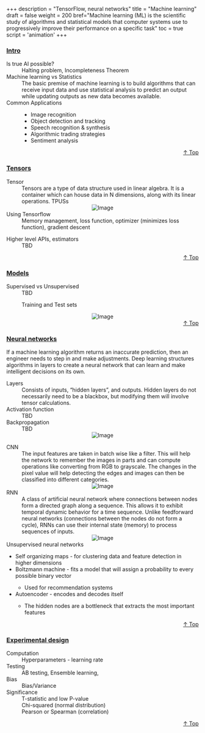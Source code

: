 +++
description = "TensorFlow, neural networks"
title = "Machine learning"
draft = false
weight = 200
bref="Machine learning (ML) is the scientific study of algorithms and statistical models that computer systems use to progressively improve their performance on a specific task"
toc = true
script = 'animation'
+++

<h3 class="section-head" id="h-Section0"><a href="#h-Section0">Intro</a></h3>
  <div class="example">
    <dl>
    <dt>Is true AI possible?</dt>
    <dd>Halting problem, Incompleteness Theorem</dd>
    <dt>Machine learning vs Statistics</dt>
    <dd>The basic premise of machine learning is to build algorithms that can receive input data and use statistical analysis to predict an output while updating outputs as new data becomes available.</dd>
    <dt>Common Applications</dt>
    <dd>
      <ul>
      <li>Image recognition </li>
      <li>Object detection and tracking</li>
      <li>Speech recognition & synthesis</li>
      <li>Algorithmic trading strategies</li>
      <li>Sentiment analysis</li>
      </ul>
    </dd>
  </dl>
  </div>
<div style="text-align:right"> <a href="#top">&#8593; Top</a></div>

<h3 class="section-head" id="h-Section1"><a href="#h-Section1">Tensors</a></h3>
  <div class="example">
    <dl>
      <dt>Tensor</dt>
      <dd>Tensors are a type of data structure used in linear algebra. It is a container which can house data in N dimensions, along with its linear operations. TPUSs</dd>
      <div style="text-align:center">
      <img alt="Image" src="https://www.javascripter.co/img/latest/tensor.jpg">
    </div>
      <dt>Using Tensorflow</dt>
      <dd>Memory management, loss function, optimizer (minimizes loss function), gradient descent</dd>
    </dl>
    <dl>
      <dt>Higher level APIs, estimators</dt>
      <dd>TBD </dd>
    </dl>
  </div>
<div style="text-align:right"> <a href="#top">&#8593; Top</a></div>

<h3 class="section-head" id="h-Section2"><a href="#h-Section2">Models</a></h3>
  <div class="example">
    <dl>
      <dt>Supervised vs Unsupervised</dt>
      <dd>TBD </dd>
    </dl>
    <dl>
    <dt></dt>
      <dd>Training and Test sets</dd>
    </dl>
    <div style="text-align:center">
      <img alt="Image" src="https://www.javascripter.co/img/latest/ml.PNG">
    </div>
  </div>
<div style="text-align:right"> <a href="#top">&#8593; Top</a></div>

<h3 class="section-head" id="h-Section3"><a href="#h-Section3">Neural networks</a></h3>
<p>If a machine learning algorithm returns an inaccurate prediction, then an engineer needs to step in and make adjustments. Deep learning structures algorithms in layers to create a neural network that can learn and make intelligent decisions on its own.</p>
  <div class="example">
    <dl>
      <dt>Layers</dt>
      <dd>Consists of inputs, “hidden layers”, and outputs. Hidden layers do not necessarily need to be a blackbox, but modifying them will involve tensor calculations.</dd>
      <dt>Activation function</dt>
      <dd>TBD </dd>
      <dt>Backpropagation</dt>
      <dd>TBD </dd>
      <div style="text-align:center">
      <img alt="Image" src="https://www.javascripter.co/img/latest/nn.png">
    </div>
    </dl>
    <dl>
      <dt>CNN</dt>
      <dd>The input features are taken in batch wise like a filter. This will help the network to remember the images in parts and can compute operations like converting from RGB to grayscale. The changes in the pixel value will help detecting the edges and images can then be classified into different categories. </dd>
    <div style="text-align:center">
      <img alt="Image" src="https://www.javascripter.co/img/latest/cnn.gif">
    </div>
      <dt>RNN</dt>
      <dd>A class of artificial neural network where connections between nodes form a directed graph along a sequence. This allows it to exhibit temporal dynamic behavior for a time sequence. Unlike feedforward neural networks (connections between the nodes do not form a cycle), RNNs can use their internal state (memory) to process sequences of inputs. </dd>
      <div style="text-align:center">
      <img alt="Image" src="https://www.javascripter.co/img/latest/rnn.png">
    </div>
      <dt>Unsupervised neural networks</dt>
      <ul>
<li>Self organizing maps - for clustering data and feature detection in higher dimensions</li>
<li>Boltzmann machine - fits a model that will assign a probability to every possible binary vector</li>
<ul>
<li>Used for recommendation systems</li>
</ul>
<li>Autoencoder - encodes and decodes itself</li>
<ul>
<li>The hidden nodes are a bottleneck that extracts the most important features</li>
</ul>
</ul>
    </dl>
  </div>
<div style="text-align:right"> <a href="#top">&#8593; Top</a></div>

<h3 class="section-head" id="h-Section4"><a href="#h-Section4">Experimental design</a></h3>
  <div class="example">
  <dl>
    <dt>Computation</dt>
    <dd>Hyperparameters - learning rate</dd>
    <dt>Testing</dt>
    <dd>AB testing, Ensemble learning, </dd>
    <dt>Bias</dt>
    <dd>Bias/Variance</dd>
    <dt>Significance</dt>
    <dd>T-statistic and low P-value</dd>
    <dd>Chi-squared (normal distribution)</dd>
    <dd>Pearson or Spearman (correlation)</dd>
  </dl>
  </div>
<div style="text-align:right"> <a href="#top">&#8593; Top</a></div>